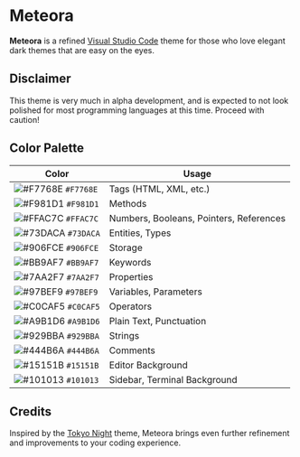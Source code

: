 # Meteora

**Meteora** is a refined [Visual Studio Code](https://code.visualstudio.com/) theme for those who love elegant dark themes that are easy on the eyes.

## Disclaimer

This theme is very much in alpha development, and is expected to not look polished for most programming languages at this time. Proceed with caution!

## Color Palette

| Color                                                               | Usage                                   |
| ------------------------------------------------------------------- | --------------------------------------- |
| ![#F7768E](https://place-hold.it/15/F7768E/F7768E?text=+) `#F7768E` | Tags (HTML, XML, etc.)                  |
| ![#F981D1](https://place-hold.it/15/F981D1/F981D1?text=+) `#F981D1` | Methods                                 |
| ![#FFAC7C](https://place-hold.it/15/FFAC7C/FFAC7C?text=+) `#FFAC7C` | Numbers, Booleans, Pointers, References |
| ![#73DACA](https://place-hold.it/15/73DACA/73DACA?text=+) `#73DACA` | Entities, Types                         |
| ![#906FCE](https://place-hold.it/15/906FCE/906FCE?text=+) `#906FCE` | Storage                                 |
| ![#BB9AF7](https://place-hold.it/15/BB9AF7/BB9AF7?text=+) `#BB9AF7` | Keywords                                |
| ![#7AA2F7](https://place-hold.it/15/7AA2F7/7AA2F7?text=+) `#7AA2F7` | Properties                              |
| ![#97BEF9](https://place-hold.it/15/97BEF9/97BEF9?text=+) `#97BEF9` | Variables, Parameters                   |
| ![#C0CAF5](https://place-hold.it/15/C0CAF5/C0CAF5?text=+) `#C0CAF5` | Operators                               |
| ![#A9B1D6](https://place-hold.it/15/A9B1D6/A9B1D6?text=+) `#A9B1D6` | Plain Text, Punctuation                 |
| ![#929BBA](https://place-hold.it/15/929BBA/929BBA?text=+) `#929BBA` | Strings                                 |
| ![#444B6A](https://place-hold.it/15/444B6A/444B6A?text=+) `#444B6A` | Comments                                |
| ![#15151B](https://place-hold.it/15/15151B/15151B?text=+) `#15151B` | Editor Background                       |
| ![#101013](https://place-hold.it/15/101013/101013?text=+) `#101013` | Sidebar, Terminal Background            |

## Credits

Inspired by the [Tokyo Night](https://github.com/enkia/tokyo-night-vscode-theme) theme, Meteora brings even further refinement and improvements to your coding experience.
